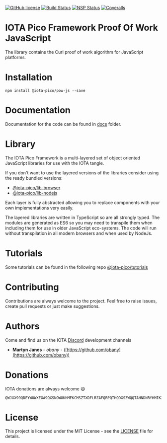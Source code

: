 [![GitHub license](https://img.shields.io/badge/license-MIT-blue.svg)](https://raw.githubusercontent.com/iotaeco/iota-pico-pow-js/master/LICENSE) [![Build Status](https://travis-ci.org/iotaeco/iota-pico-pow-js.svg?branch=master)](https://travis-ci.org/iotaeco/iota-pico-pow-js) [![NSP Status](https://nodesecurity.io/orgs/iotaeco/projects/20384d7e-9f31-47c3-a799-6cc0258443d1/badge)](https://nodesecurity.io/orgs/iotaeco/projects/20384d7e-9f31-47c3-a799-6cc0258443d1)
[![Coveralls](https://img.shields.io/coveralls/iotaeco/iota-pico-pow-js.svg)](https://coveralls.io/github/iotaeco/iota-pico-pow-js)

# IOTA Pico Framework Proof Of Work JavaScript

The library contains the Curl proof of work algorithm for JavaScript platforms.

# Installation

```shell
npm install @iota-pico/pow-js --save
```

# Documentation

Documentation for the code can be found in [docs](./docs/README.md) folder.

# Library

The IOTA Pico Framework is a multi-layered set of object oriented JavaScript libraries for use with the IOTA tangle.

If you don't want to use the layered versions of the libraries consider using the  ready bundled versions:
* [@iota-pico/lib-browser](https://github.com/iotaeco/iota-pico-lib-browser)
* [@iota-pico/lib-nodejs](https://github.com/iotaeco/iota-pico-lib-nodejs)

Each layer is fully abstracted allowing you to replace components with your own implementations very easily.

The layered libraries are written in TypeScript so are all strongly typed. The modules are generated as ES6 so you may need to transpile them when including them for use in older JavaScript eco-systems. The code will run without transpilation in all modern browsers and when used by NodeJs.

# Tutorials

Some tutorials can be found in the following repo [@iota-pico/tutorials](https://github.com/iotaeco/iota-pico-tutorials)

# Contributing

Contributions are always welcome to the project. Feel free to raise issues, create pull requests or just make suggestions.

# Authors

Come and find us on the IOTA [Discord](https://discordapp.com/invite/fNGZXvh) development channels

* **Martyn Janes** - *obany* - ([https://github.com/obany](https://github.com/obany))

# Donations

IOTA donations are always welcome :smile:
```shell
QWJXX99QDEYWUWXEGA9QXSNOWOKHMFKCMSZTXDFLRZAFQRPQTHQDXSZWQQTAHNDNRYHMIKJYWQLKTFHBWSAOJDHAMB
```

# License

This project is licensed under the MIT License - see the [LICENSE](./LICENSE) file for details.
